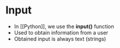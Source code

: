 
# Input

- In [[Python]], we use the **input()** function
- Used to obtain information from a user
- Obtained input is always text (strings)

